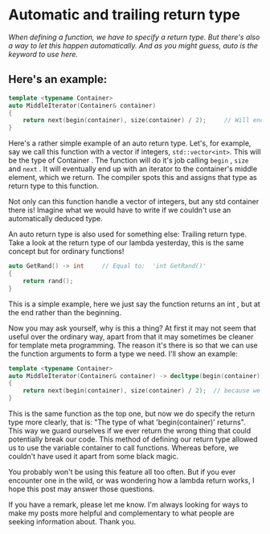 # Automatic and trailing return type

*When defining a function, we have to specify a return type. But there's also a way to let this happen automatically. And as you might guess,  auto  is the keyword to use here.*

## Here's an example:
```c++
template <typename Container>
auto MiddleIterator(Container& container)
{
    return next(begin(container), size(container) / 2);     // Will end up with an iterator to the middle of the container
}
```
Here's a rather simple example of an auto return type. Let's, for example, say we call this function with a vector if integers, `std::vector<int>`. This will be the type of  Container . The function will do it's job calling  `begin` ,  `size`  and  `next` .
It will eventually end up with an iterator to the container's middle element, which we return. The compiler spots this and assigns that type as return type to this function.

Not only can this function handle a vector of integers, but any std container there is! Imagine what we would have to write if we couldn't use an automatically deduced type.

An  auto  return type is also used for something else: Trailing return type. Take a look at the return type of our lambda yesterday, this is the same concept but for ordinary functions!
```c++
auto GetRand() -> int     // Equal to:  'int GetRand()'
{
    return rand();
}
```
This is a simple example, here we just say the function returns an  int , but at the end rather than the beginning.

Now you may ask yourself, why is this a thing?
At first it may not seem that useful over the ordinary way, apart from that it may sometimes be cleaner for template meta programming. The reason it's there is so that we can use the function arguments to form a type we need. I'll show an example:
```c++
template <typename Container>
auto MiddleIterator(Container& container) -> decltype(begin(container))  // decltype gives the type of it's arguments, in this case: the return type of 'begin(container)', an iterator.
{
    return next(begin(container), size(container) / 2);  // because we now defined our return type, we can be assured that a wrong type will not be returned, if we ever made a mistake.
}
```
This is the same function as the top one, but now we do specify the return type more clearly, that is: "The type of what 'begin(container)' returns". This way we guard ourselves if we ever return the wrong thing that could potentially break our code.
This method of defining our return type allowed us to use the variable container to call functions. Whereas before, we couldn't have used it apart from some black magic.

You probably won't be using this feature all too often. But if you ever encounter one in the wild, or was wondering how a lambda return works, I hope this post may answer those questions.

If you have a remark, please let me know. I'm always looking for ways to make my posts more helpful and complementary to what people are seeking information about. Thank you.
